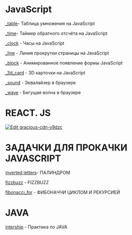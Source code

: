 

#   JavaScript
[_table](https://github.com/barabas007/barabas007.github.io/tree/master/_table_gt)- Таблица умножения на JavaScript

[_time](https://github.com/barabas007/barabas007-github.io)- Таймер обратного отсчёта на JavaScript

[_clock](https://github.com/barabas007/_clock/tree/master/_clock) - Часы на JavaScript

[_line](https://github.com/barabas007/_line) - Линия прокрутки страницы на JavaScript

[_block](https://github.com/barabas007/_block/tree/master) - Анимированное появление формы JavaScript

[_3d_card](https://github.com/barabas007/_3d_card/tree/master) - 3D карточки на JavaScript

[_sound](https://github.com/barabas007/_sound) - Эквалайзер в браузере

[_wave](https://github.com/barabas007/_wave/tree/master) - Бегущая волна в браузере


# REACT. JS
[![Edit gracious-cdn-v9dzc](https://codesandbox.io/static/img/play-codesandbox.svg)](https://codesandbox.io/s/gracious-cdn-v9dzc?fontsize=14)



# ЗАДАЧКИ ДЛЯ ПРОКАЧКИ JAVASCRIPT

[inverted letters](https://github.com/barabas007/inverted-letters)- ПАЛИНДРОМ 

[fizzbuzz](https://github.com/barabas007/fizz_buzz/tree/master) - FIZZBUZZ

[fibonacci_for](https://github.com/barabas007/fibonacci_for/tree/master) - ФИБОНАЧЧИ ЦИКЛОМ И РЕКУРСИЕЙ


# JAVA 

[intership](https://github.com/barabas007/job4j) - Практика по JAVA
